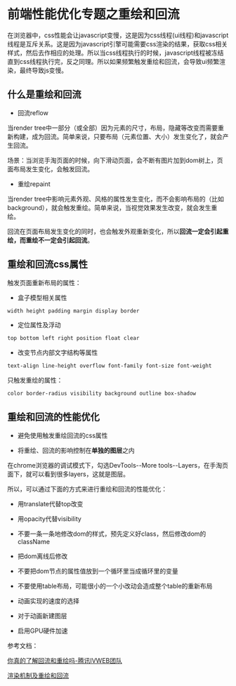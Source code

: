 # 前端性能优化专题之重绘和回流

在浏览器中，css性能会让javascript变慢，这是因为css线程(ui线程)和javascript线程是互斥关系。这是因为javascript引擎可能需要css渲染的结果，获取css相关样式，然后去作相应的处理。所以当css线程执行的时候，javascript线程被冻结直到css线程执行完，反之同理。所以如果频繁触发重绘和回流，会导致ui频繁渲染，最终导致js变慢。

## 什么是重绘和回流

* 回流reflow

当render tree中一部分（或全部）因为元素的尺寸，布局，隐藏等改变而需要重新构建，成为回流。简单来说，只要布局（元素位置、大小）发生变化了，就会产生回流。

场景：当浏览手淘页面的时候，向下滑动页面，会不断有图片加到dom树上，页面布局发生变化，会触发回流。

* 重绘repaint

当render tree中影响元素外观、风格的属性发生变化，而不会影响布局的（比如background），就会触发重绘。简单来说，当视觉效果发生改变，就会发生重绘。

回流在页面布局发生变化的同时，也会触发外观重新变化，所以**回流一定会引起重绘，而重绘不一定会引起回流**。

## 重绘和回流css属性

触发页面重新布局的属性：

* 盒子模型相关属性

```css
width height padding margin display border
```

* 定位属性及浮动

```css
top bottom left right position float clear
```

* 改变节点内部文字结构等属性

```css
text-align line-height overflow font-family font-size font-weight
```

只触发重绘的属性：

```css
color border-radius visibility background outline box-shadow
```

## 重绘和回流的性能优化

* 避免使用触发重绘回流的css属性

* 将重绘、回流的影响控制在**单独的图层**之内

在chrome浏览器的调试模式下，勾选DevTools--More tools--Layers，在手淘页面下，就可以看到很多layers，这就是图层。
 
所以，可以通过下面的方式来进行重绘和回流的性能优化：

* 用translate代替top改变

* 用opacity代替visibility

* 不要一条一条地修改dom的样式，预先定义好class，然后修改dom的className

* 把dom离线后修改

* 不要把dom节点的属性值放到一个循环里当成循环里的变量

* 不要使用table布局，可能很小的一个小改动会造成整个table的重新布局

* 动画实现的速度的选择

* 对于动画新建图层

* 启用GPU硬件加速

参考文档：

[你真的了解回流和重绘吗-腾讯IVWEB团队](https://juejin.im/post/5c6cb7b4f265da2dae511a3d)

[渲染机制及重绘和回流](https://juejin.im/post/5c6c182ee51d45760b1c8e30)
